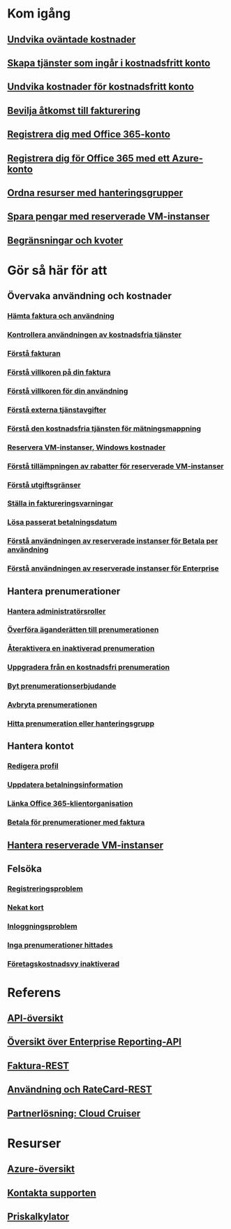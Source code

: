 # Kom igång
## [Undvika oväntade kostnader](billing-getting-started.md)
## [Skapa tjänster som ingår i kostnadsfritt konto](billing-create-free-services-included-free-account.md)
## [Undvika kostnader för kostnadsfritt konto](billing-avoid-charges-free-account.md)
## [Bevilja åtkomst till fakturering](billing-manage-access.md)
## [Registrera dig med Office 365-konto](billing-use-existing-office-365-account-azure-subscription.md)
## [Registrera dig för Office 365 med ett Azure-konto](billing-use-existing-azure-account-for-office-365-subscription.md)
## [Ordna resurser med hanteringsgrupper](billing-enterprise-mgmt-group-overview.md)
## [Spara pengar med reserverade VM-instanser](billing-save-compute-costs-reservations.md)
## [Begränsningar och kvoter](../azure-subscription-service-limits.md?toc=/azure/billing/TOC.json)

# Gör så här för att
## Övervaka användning och kostnader
### [Hämta faktura och användning](billing-download-azure-invoice-daily-usage-date.md)
### [Kontrollera användningen av kostnadsfria tjänster](billing-check-free-service-usage.md)
### [Förstå fakturan](billing-understand-your-bill.md)
### [Förstå villkoren på din faktura](billing-understand-your-invoice.md)
### [Förstå villkoren för din användning](billing-understand-your-usage.md)
### [Förstå externa tjänstavgifter](billing-understand-your-azure-marketplace-charges.md)
### [Förstå den kostnadsfria tjänsten för mätningsmappning](billing-understand-free-service-meter-mapping.md)
### [Reservera VM-instanser, Windows kostnader](billing-reserved-instance-windows-software-costs.md)
### [Förstå tillämpningen av rabatter för reserverade VM-instanser](billing-understand-vm-reservation-charges.md)
### [Förstå utgiftsgränser](billing-spending-limit.md)
### [Ställa in faktureringsvarningar](billing-set-up-alerts.md)
### [Lösa passerat betalningsdatum](billing-azure-subscription-past-due-balance.md)
### [Förstå användningen av reserverade instanser för Betala per användning](billing-understand-reserved-instance-usage.md)
### [Förstå användningen av reserverade instanser för Enterprise](billing-understand-reserved-instance-usage-ea.md)

## Hantera prenumerationer
### [Hantera administratörsroller](billing-add-change-azure-subscription-administrator.md)
### [Överföra äganderätten till prenumerationen](billing-subscription-transfer.md)
### [Återaktivera en inaktiverad prenumeration](billing-subscription-become-disable.md)
### [Uppgradera från en kostnadsfri prenumeration](billing-upgrade-azure-subscription.md)
### [Byt prenumerationserbjudande](billing-how-to-switch-azure-offer.md)
### [Avbryta prenumerationen](billing-how-to-cancel-azure-subscription.md)
### [Hitta prenumeration eller hanteringsgrupp](billing-enterprise-mgmt-grp-find.md)
## Hantera kontot
### [Redigera profil](billing-how-to-change-azure-account-profile.md)
### [Uppdatera betalningsinformation](billing-how-to-change-credit-card.md)
### [Länka Office 365-klientorganisation](billing-add-office-365-tenant-to-azure-subscription.md)
### [Betala för prenumerationer med faktura](billing-how-to-pay-by-invoice.md)
## [Hantera reserverade VM-instanser](billing-manage-reserved-vm-instance.md)
## Felsöka
### [Registreringsproblem](https://support.microsoft.com/en-us/help/4042959)
### [Nekat kort](https://support.microsoft.com/en-us/help/4042960)
### [Inloggningsproblem](https://support.microsoft.com/en-us/help/4042961)
### [Inga prenumerationer hittades](billing-no-subscriptions-found.md)
### [Företagskostnadsvy inaktiverad](billing-enterprise-mgmt-grp-troubleshoot-cost-view.md)

# Referens
## [API-översikt](billing-usage-rate-card-overview.md)
## [Översikt över Enterprise Reporting-API](billing-enterprise-api.md)
## [Faktura-REST](/rest/api/billing)
## [Användning och RateCard-REST](https://msdn.microsoft.com/library/azure/1ea5b323-54bb-423d-916f-190de96c6a3c)
## [Partnerlösning: Cloud Cruiser](billing-usage-rate-card-partner-solution-cloudcruiser.md)

# Resurser
## [Azure-översikt](https://azure.microsoft.com/roadmap/)
## [Kontakta supporten](../azure-supportability/how-to-create-azure-support-request.md)
## [Priskalkylator](https://azure.microsoft.com/pricing/calculator/)
